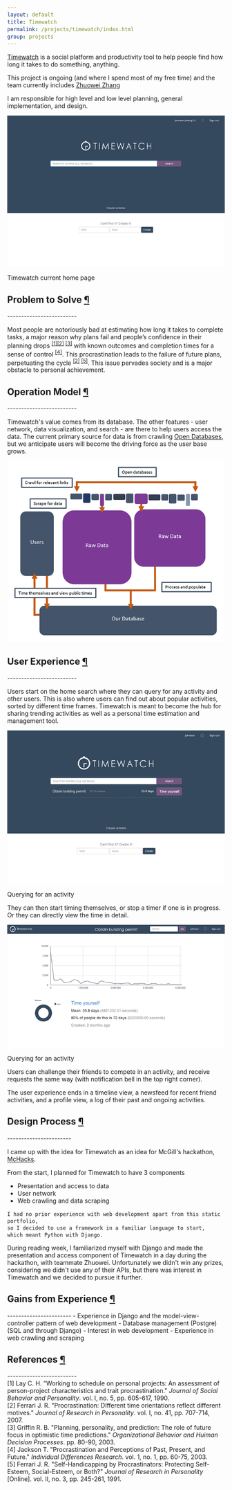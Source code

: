 ```yaml
---
layout: default
title: Timewatch
permalink: /projects/timewatch/index.html
group: projects
---
```

<div class="block">
<div class="text-block">
<p>
	<a href="http://timewatch.ca">Timewatch</a> is a social platform and productivity tool
	to help people find how long it takes to do something, anything.
</p>
<p>
	This project is ongoing (and where I spend most of my free time) and the team 
	currently includes
	<a href="http://zhuoweizhang.net/design">Zhuowei Zhang</a>
</p>
<p>
	I am responsible for high level and low level planning, general implementation, and design.
</p>

<div class="frames">
<img src="homepage.png">
<p>Timewatch current home page</p>
</div></a>

</div>

<h2 class="anchor">Problem to Solve <a class="anchor-link" title="permalink to section" href="#problem" name="problem">¶</a></h2>
-------------------------
<div class="text-block">
<p>
	Most people are notoriously bad at estimating how long it takes to complete tasks, 
	a major reason why plans fail and people’s confidence in their planning drops 
	<sup><a href="#ref1">[1]</a></sup.. 
	Past failure with planning leads people to procrastinate and waste time 
	on small mindless tasks <sup><a href="#ref2">[2]</a> <a href="#ref3">[3]</a></sup> 
	with known outcomes and completion times for a sense of control <sup><a href="#ref4">[4]</a></sup>. 
	This procrastination leads to the failure of future plans, perpetuating the cycle <sup><a href="#ref2">[2]</a> <a href="#ref5">[5]</a></sup>. 
	This issue pervades society and is a major obstacle to personal achievement.
</p>
</div>

<h2 class="anchor">Operation Model <a class="anchor-link" title="permalink to section" href="#model" name="model">¶</a></h2>
-------------------------
<div class="text-block">
<p>
	Timewatch's value comes from its database. The other features - user network, data visualization, and search - are 
	there to help users access the data.
	The current primary source for data is from crawling <a href="http://ckan.org/instances/#">Open Databases</a>, 
	but we anticipate users will become the driving force as the user base grows.
</p>

<img src="model.png">

</div>

<h2 class="anchor">User Experience <a class="anchor-link" title="permalink to section" href="#experience" name="experience">¶</a></h2>
-------------------------
<div class="text-block">
<p>
	Users start on the home search where they can query for any activity and other users.
	This is also where users can find out about popular activities, sorted by different time frames.
	Timewatch is meant to become the hub for sharing trending activities as well as 
	a personal time estimation and management tool.
</p>

<div class="frames">
<img src="query.png">
<p>Querying for an activity</p>
</div>

<p>
	They can then start timing themselves, or stop a timer if one is in progress.
	Or they can directly view the time in detail.
</p>

<div class="frames">
<img src="detail.png">
<p>Querying for an activity</p>
</div>

<p>
	Users can challenge their friends to compete in an activity, 
	and receive requests the same way (with notification bell in the top right corner).
</p>
<p>
	The user experience ends in a timeline view, a newsfeed for recent friend activities,
	and a profile view, a log of their past and ongoing activities.
</p>
</div>

<h2 class="anchor">Design Process <a class="anchor-link" title="permalink to section" href="#process" name="process">¶</a></h2>
-----------------------
<div class="text-block">
<p>
	I came up with the idea for Timewatch as an idea for 
	McGill's hackathon, <a href="http://mchacks.io/">McHacks</a>.
</p>
<p>
	From the start, I planned for Timewatch to have 3 components
	<ul>
		<li>Presentation and access to data
		<li>User network
		<li>Web crawling and data scraping
	</ul>
	
	I had no prior experience with web development apart from this static portfolio, 
	so I decided to use a framework in a familiar language to start,
	which meant Python with Django.
</p>
<p>
	During reading week, I familiarized myself with Django and made the
	presentation and access component of Timewatch in a day during the hackathon, with teammate Zhuowei.
	Unfortunately we didn't win any prizes, considering we didn't use any of their APIs, 
	but there was interest in Timewatch and we decided to pursue it further.
</p>
</div>

<h2 class="anchor">Gains from Experience <a class="anchor-link" title="permalink to section" href="#gains" name="gains">¶</a></h2>
-----------------------
 - Experience in Django and the model-view-controller pattern of web development
 - Database management (Postgre) (SQL and through Django)
 - Interest in web development
 - Experience in web crawling and scraping
 

<h2 class="anchor">References <a class="anchor-link" title="permalink to section" href="#reference" name="reference">¶</a></h2>
-------------------------
<div class="reference">
<a name="ref1">[1]</a> Lay C. H. 
	"Working to schedule on personal projects: An assessment of person-project characteristics and trait procrastination."
	<i>Journal of Social Behavior and Personality</i>. vol. I, no. 5, pp. 605-617, 1990.
<br>
<a name="ref2">[2]</a> Ferrari J. R. 
	"Procrastination: DIfferent time orientations reflect different motives."
	<i>Journal of Research in Personality</i>.
	vol. I, no. 41, pp. 707-714, 2007.
<br>
<a name="ref3">[3]</a> Griffin R. B. 
	"Planning, personality, and prediction: The role of future focus in optimistic time predictions." 
	<i>Organizational Behavior and Huiman Decision Processes</i>. 
	pp. 80-90, 2003.
<br>
<a name="ref4">[4]</a> Jackson T. 
	"Procrastination and Perceptions of Past, Present, and Future."
	<i>Individual Differences Research</i>. 
	vol. 1, no. 1, pp. 60-75, 2003.
<br>
<a name="ref5">[5]</a> Ferrari J. R. 
	"Self-Handicapping by Procrastinators: Protecting Self-Esteem, Social-Esteem, or Both?"
	<i>Journal of Research in Personality</i> [Online]. 
	vol. II, no. 3, pp. 245-261, 1991.
<br>
</div>

</div>
